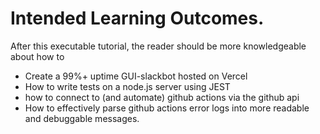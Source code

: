 # Intended Learning Outcomes.

After this executable tutorial, the reader should be more knowledgeable about how to 
- Create a 99%+ uptime GUI-slackbot hosted on Vercel
- How to write tests on a node.js server using JEST
- how to connect to (and automate) github actions via the github api 
- How to effectively parse github actions error logs into more readable and debuggable messages.

